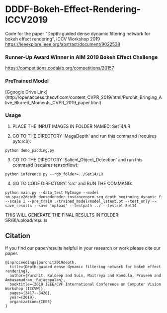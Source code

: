 # DDDF-Bokeh-Effect-Rendering-ICCV2019
Code for the paper "Depth-guided dense dynamic filtering network for bokeh effect rendering", ICCV Workshop 2019
https://ieeexplore.ieee.org/abstract/document/9022538

### Runner-Up Award Winner in AIM 2019 Bokeh Effect Challenge
https://competitions.codalab.org/competitions/20157

<h3>PreTrained Model</h3>
[Ggoogle Drive Link](http://openaccess.thecvf.com/content_CVPR_2019/html/Purohit_Bringing_Alive_Blurred_Moments_CVPR_2019_paper.html)


<h3>Usage</h3>

1. PLACE THE INPUT IMAGES IN FOLDER NAMED: Set14/LR

2. GO TO THE DIRECTORY 'MegaDepth' and run this command (requires pytorch):
```
python demo_padding.py 
```
3. GO TO THE DIRECTORY 'Salient_Object_Detection' and run this command (requires tensorflow):
```
python inference.py --rgb_folder=../Set14/LR
```
4. GO TO CODE DIRECTORY: 'src' and  RUN THE COMMAND:  
```
python main.py --data_test MyImage --model sm_space2depth_densedecoder_instancenorm_seg_depth_beginning_dynamic_filter_separatedecoder --scale 1 --pre_train ./trained_model/model_latest.pt --test_only --save_results --save 'upload' --testpath ../ --testset Set14
```

THIS WILL GENERATE THE FINAL RESULTS IN FOLDER: SR/BI/upload/results



## Citation

If you find our paper/results helpful in your research or work please cite our paper.

```
@inproceedings{purohit2019depth,
  title={Depth-guided dense dynamic filtering network for bokeh effect rendering},
  author={Purohit, Kuldeep and Suin, Maitreya and Kandula, Praveen and Ambasamudram, Rajagopalan},
  booktitle={2019 IEEE/CVF International Conference on Computer Vision Workshop (ICCVW)},
  pages={3417--3426},
  year={2019},
  organization={IEEE}
}
```

